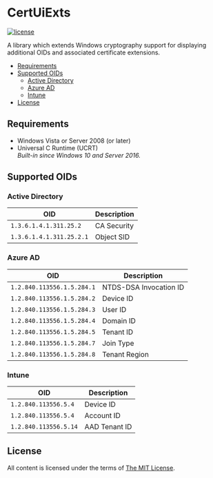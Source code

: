 CertUiExts
==========

[![license](https://img.shields.io/github/license/ralish/QueryHardwareSecurity)](https://choosealicense.com/licenses/mit/)

A library which extends Windows cryptography support for displaying additional OIDs and associated certificate extensions.

- [Requirements](#requirements)
- [Supported OIDs](#supported-oids)
  - [Active Directory](#active-directory)
  - [Azure AD](#azure-ad)
  - [Intune](#intune)
- [License](#license)

Requirements
------------

- Windows Vista or Server 2008 (or later)
- Universal C Runtime (UCRT)  
  *Built-in since Windows 10 and Server 2016.*

Supported OIDs
--------------

### Active Directory

| OID                            | Description               |
| ------------------------------ | ------------------------- |
| `1.3.6.1.4.1.311.25.2`         | CA Security               |
| `1.3.6.1.4.1.311.25.2.1`       | Object SID                |

### Azure AD

| OID                            | Description               |
| ------------------------------ | ------------------------- |
| `1.2.840.113556.1.5.284.1`     | NTDS-DSA Invocation ID    |
| `1.2.840.113556.1.5.284.2`     | Device ID                 |
| `1.2.840.113556.1.5.284.3`     | User ID                   |
| `1.2.840.113556.1.5.284.4`     | Domain ID                 |
| `1.2.840.113556.1.5.284.5`     | Tenant ID                 |
| `1.2.840.113556.1.5.284.7`     | Join Type                 |
| `1.2.840.113556.1.5.284.8`     | Tenant Region             |

### Intune

| OID                            | Description               |
| ------------------------------ | ------------------------- |
| `1.2.840.113556.5.4`           | Device ID                 |
| `1.2.840.113556.5.4`           | Account ID                |
| `1.2.840.113556.5.14`          | AAD Tenant ID             |

License
-------

All content is licensed under the terms of [The MIT License](LICENSE).
